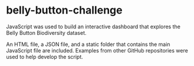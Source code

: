 # belly-button-challenge

JavaScript was used to build an interactive dashboard that explores the Belly Button Biodiversity dataset.

An HTML file, a JSON file, and a static folder that contains the main JavaScript file are included. Examples from other GitHub repositories were used to help develop the script.
